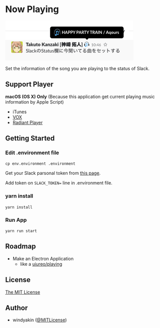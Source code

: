 # Now Playing

![Screenshot](sample.png)

Set the information of the song you are playing to the status of Slack.


## Support Player

**macOS (OS X) Only** (Because this application get current playing music information by Apple Script)

* iTunes
* [VOX](https://vox.rocks/)
* [Radiant Player](http://radiant-player.github.io/radiant-player-mac/)


## Getting Started

### Edit .environment file

```
cp env.environment .environment
```

Get your Slack parsonal token from [this page](https://api.slack.com/custom-integrations/legacy-tokens).

Add token on `SLACK_TOKEN=` line in .environment file.

### yarn install

```
yarn install
```

### Run App

```
yarn run start
```


## Roadmap

* Make an Electron Application
  * like a [uiureo/playing](https://github.com/uiureo/playing)


## License

[The MIT License](LICENSE)


## Author

* windyakin ([@MITLicense](https://twitter.com/MITLicense))
